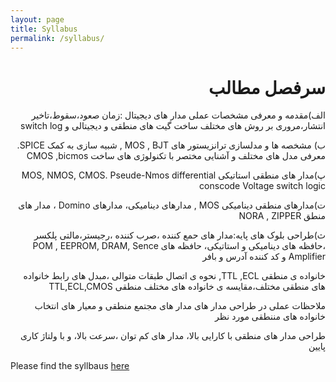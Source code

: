 ```yaml
---
layout: page
title: Syllabus
permalink: /syllabus/
---
```

<h1 dir = "rtl" align ="right"><strong>سرفصل مطالب</strong></h1>
<p dir = "rtl" align="right" >الف)مقدمه و معرفی مشخصات عملی مدار های دیجیتال :زمان صعود،سقوط،تاخیر انتشار،مروری بر روش های مختلف ساخت گیت های منطقی و دیجیتالی و switch log </p>

<p dir = "rtl" align="right">ب) مشخصه ها و مدلسازی ترانزیستور های  MOS , BJT , شبیه سازی به کمک SPICE. معرفی مدل های مختلف  و آشنایی مختصر با تکنولوژی  های ساخت CMOS ,bicmos</p>
<p dir = "rtl" align="right">پ)مدار های منطقی استاتیکی  MOS, NMOS, CMOS. Pseude-Nmos 
differential conscode Voltage   switch logic</p>
<p dir = "rtl" align="right">ت)مدارهای منطقی دینامیکی  MOS , مدارهای دینامیکی، مدارهای Domino ، مدار های منطق NORA , ZIPPER </p>
<p dir = "rtl" align = "right">  ث)طراحی بلوک های پایه:مدار های حمع کننده ،صرب کننده ،رجیستر،مالتی پلکسر ،حافظه های دینامیکی و استاتیکی، حافظه های POM , EEPROM, DRAM, Sence Amplifier و کد کننده آدرس و بافر</p>
<p dir = "rtl" align = "right">خانواده ی منطقی TTL ,ECL,  نحوه ی اتصال طبقات متوالی ،مبدل های رابط خانواده های منطقی  مختلف،مقایسه ی خانواده های مختلف منطقی TTL,ECL,CMOS </p>
<p dir = "rtl" align = "right">ملاحظات عملی در طراحی مدار های مدار های مجتمع منطقی و معیار های انتخاب خانواده های مننطقی مورد نظر 
</p>
<p dir = "rtl" align = "right"> طراحی مدار های منطقی با کارایی بالا، مدار های کم توان ،سرعت بالا، و با ولتاژ کاری پایین</p>




















Please find the syllbaus [here](/static_files/materials/syllabus.pdf)